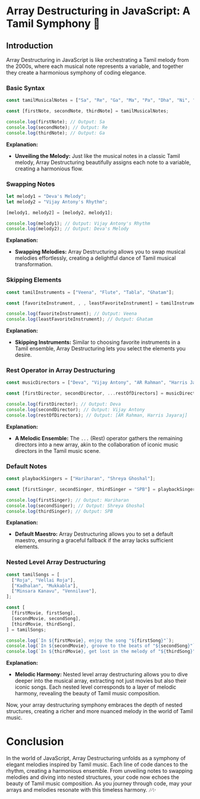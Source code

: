 # Array Destructuring in JavaScript: A Tamil Symphony 🎵

## Introduction

Array Destructuring in JavaScript is like orchestrating a Tamil melody from the 2000s, where each musical note represents a variable, and together they create a harmonious symphony of coding elegance.

### Basic Syntax

```javascript
const tamilMusicalNotes = ["Sa", "Re", "Ga", "Ma", "Pa", "Dha", "Ni", "Sa"];

const [firstNote, secondNote, thirdNote] = tamilMusicalNotes;

console.log(firstNote); // Output: Sa
console.log(secondNote); // Output: Re
console.log(thirdNote); // Output: Ga
```

**Explanation:**

- **Unveiling the Melody:** Just like the musical notes in a classic Tamil melody, Array Destructuring beautifully assigns each note to a variable, creating a harmonious flow.


### Swapping Notes

```javascript
let melody1 = "Deva's Melody";
let melody2 = "Vijay Antony's Rhythm";

[melody1, melody2] = [melody2, melody1];

console.log(melody1); // Output: Vijay Antony's Rhythm
console.log(melody2); // Output: Deva's Melody
```

**Explanation:**

- **Swapping Melodies:** Array Destructuring allows you to swap musical melodies effortlessly, creating a delightful dance of Tamil musical transformation.


### Skipping Elements

```javascript
const tamilInstruments = ["Veena", "Flute", "Tabla", "Ghatam"];

const [favoriteInstrument, , , leastFavoriteInstrument] = tamilInstruments;

console.log(favoriteInstrument); // Output: Veena
console.log(leastFavoriteInstrument); // Output: Ghatam
```

**Explanation:**

- **Skipping Instruments:** Similar to choosing favorite instruments in a Tamil ensemble, Array Destructuring lets you select the elements you desire.

### Rest Operator in Array Destructuring

```javascript
const musicDirectors = ["Deva", "Vijay Antony", "AR Rahman", "Harris Jayaraj"];

const [firstDirector, secondDirector, ...restOfDirectors] = musicDirectors;

console.log(firstDirector); // Output: Deva
console.log(secondDirector); // Output: Vijay Antony
console.log(restOfDirectors); // Output: [AR Rahman, Harris Jayaraj]
```

**Explanation:**

- **A Melodic Ensemble:** The `...` (Rest) operator gathers the remaining directors into a new array, akin to the collaboration of iconic music directors in the Tamil music scene.

### Default Notes

```javascript
const playbackSingers = ["Hariharan", "Shreya Ghoshal"];

const [firstSinger, secondSinger, thirdSinger = "SPB"] = playbackSingers;

console.log(firstSinger); // Output: Hariharan
console.log(secondSinger); // Output: Shreya Ghoshal
console.log(thirdSinger); // Output: SPB
```

**Explanation:**

- **Default Maestro:** Array Destructuring allows you to set a default maestro, ensuring a graceful fallback if the array lacks sufficient elements.

### Nested Level Array Destructuring

```javascript
const tamilSongs = [
  ["Roja", "Vellai Roja"],
  ["Kadhalan", "Mukkabla"],
  ["Minsara Kanavu", "Vennilave"],
];

const [
  [firstMovie, firstSong],
  [secondMovie, secondSong],
  [thirdMovie, thirdSong],
] = tamilSongs;

console.log(`In ${firstMovie}, enjoy the song "${firstSong}"`);
console.log(`In ${secondMovie}, groove to the beats of "${secondSong}"`);
console.log(`In ${thirdMovie}, get lost in the melody of "${thirdSong}"`);
```

**Explanation:**

- **Melodic Harmony:** Nested level array destructuring allows you to dive deeper into the musical array, extracting not just movies but also their iconic songs. Each nested level corresponds to a layer of melodic harmony, revealing the beauty of Tamil music composition.

Now, your array destructuring symphony embraces the depth of nested structures, creating a richer and more nuanced melody in the world of Tamil music.

# Conclusion

In the world of JavaScript, Array Destructuring unfolds as a symphony of elegant melodies inspired by Tamil music. Each line of code dances to the rhythm, creating a harmonious ensemble. From unveiling notes to swapping melodies and diving into nested structures, your code now echoes the beauty of Tamil music composition. As you journey through code, may your arrays and melodies resonate with this timeless harmony. 🎶✨